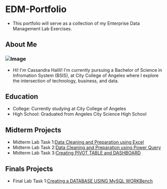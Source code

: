 # EDM-Portfolio
- This portfolio will serve as a collection of my Enterprise Data Management Lab Exercises.

## About Me
### ![Image](https://github.com/user-attachments/assets/a7a2ea27-cb29-4d8f-af57-d61c09a85950)
- Hi! I'm Cassandra Halili! I'm currently pursuing a Bachelor of Science in Infromation System (BSIS), at City College of Angeles where I explore the intersection of technology, business, and data.


## Education
- College: Currently studying at City College of Angeles
- High School: Graduated from Angeles City Science High School

## Midterm Projects
- Midterm Lab Task 1:[Data Cleaning and Preparation using Excel](https://cmhalili.github.io/Midterm-Lab-Task-1/)
- Midterm Lab Task 2:[Data Cleaning and Preparation using Power Query](https://cmhalili.github.io/Midterm-Lab-Task-2/)
- Midterm Lab Task 3:[Creating PIVOT TABLE and DASHBOARD](https://cmhalili.github.io/Midterm-Lab-task-3/)

## Finals Projects
- Final Lab Task 1:[Creating a DATABASE USING MySQL WORKBench](https://cmhalili.github.io/Final-Lab-Task-1/)
